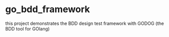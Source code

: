 # go_bdd_framework
this project demonstrates the BDD design test framework with GODOG (the BDD tool for GOlang)
